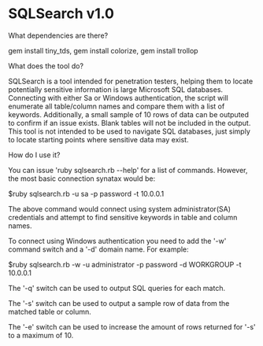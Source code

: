 # SQLSearch v1.0

What dependencies are there?

gem install tiny_tds, gem install colorize, gem install trollop

What does the tool do?

SQLSearch is a tool intended for penetration testers, helping them to locate potentially sensitive information is large Microsoft SQL databases. Connecting with either Sa or Windows authentication, the script will enumerate all table/column names and compare them with a list of keywords. Additionally, a small sample of 10 rows of data can be outputed to confirm if an issue exists. Blank tables will not be included in the output. This tool is not intended to be used to navigate SQL databases, just simply to locate starting points where sensitive data may exist.

How do I use it?

You can issue 'ruby sqlsearch.rb --help' for a list of commands. However, the most basic connection synatax would be:

$ruby sqlsearch.rb -u sa -p password -t 10.0.0.1

The above command would connect using system administrator(SA) credentials and attempt to find sensitive keywords in table and column names.

To connect using Windows authentication you need to add the '-w' command switch and a '-d' domain name. For example:

$ruby sqlsearch.rb -w -u administrator -p password -d WORKGROUP -t 10.0.0.1

The '-q' switch can be used to output SQL queries for each match.

The '-s' switch can be used to output a sample row of data from the matched table or column.

The '-e' switch can be used to increase the amount of rows returned for '-s' to a maximum of 10. 



